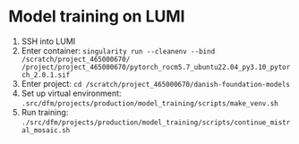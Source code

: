 # Model training on LUMI

1. SSH into LUMI
2. Enter container: `singularity run --cleanenv --bind /scratch/project_465000670/ /project/project_465000670/pytorch_rocm5.7_ubuntu22.04_py3.10_pytorch_2.0.1.sif`
3. Enter project: `cd /scratch/project_465000670/danish-foundation-models`
4. Set up virtual environment: `.src/dfm/projects/production/model_training/scripts/make_venv.sh`
5. Run training: `./src/dfm/projects/production/model_training/scripts/continue_mistral_mosaic.sh`